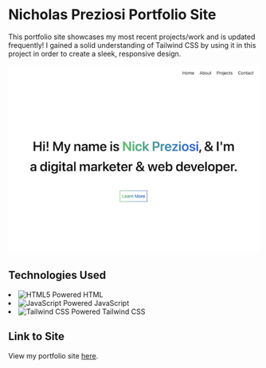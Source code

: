 # Nicholas Preziosi Portfolio Site

This portfolio site showcases my most recent projects/work and is updated frequently! I gained a solid understanding of Tailwind CSS by using it in this project in order to create a sleek, responsive design.

<p align="center">
    <a href="https://www.nicholaspreziosi.com/">
        <img
            src="./build/images/portfolio.jpeg"
            alt="Nicholas Preziosi Portfolio Preview">
        </img>
    </a>
</p>

## Technologies Used

<div>
    <li style="margin: auto">
        <img src="https://cdn.jsdelivr.net/gh/devicons/devicon@latest/icons/html5/html5-original.svg" width="auto" height="25" alt="HTML5 Powered" title="HTML5 Powered">
        HTML
    </li>
    <li>
        <img src="https://cdn.jsdelivr.net/gh/devicons/devicon@latest/icons/javascript/javascript-original.svg" width="auto" height="25" alt="JavaScript Powered" title="JavaScript Powered"/>
        JavaScript
    </li>
    <li>
        <img src="https://cdn.jsdelivr.net/gh/devicons/devicon@latest/icons/tailwindcss/tailwindcss-original.svg" width="auto" height="25" alt="Tailwind CSS Powered" title="Tailwind CSS Powered"/>
        Tailwind CSS
    </li>
</div>

## Link to Site

View my portfolio site [here](https://www.nicholaspreziosi.com/).
